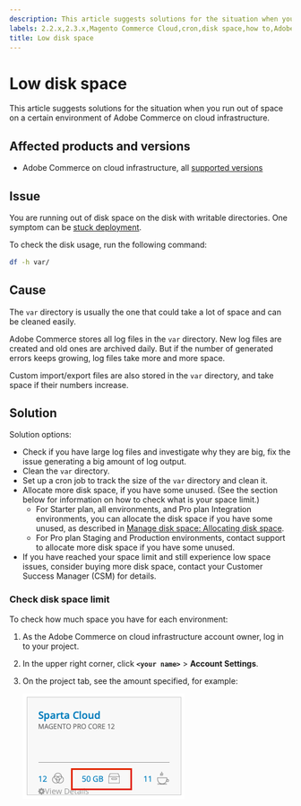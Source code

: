 ```yaml
---
description: This article suggests solutions for the situation when you run out of space on a certain environment of Adobe Commerce on cloud infrastructure.
labels: 2.2.x,2.3.x,Magento Commerce Cloud,cron,disk space,how to,Adobe Commerce,cloud infrastructure,Pro,Starter
title: Low disk space
---
```


# Low disk space

This article suggests solutions for the situation when you run out of space on a certain environment of Adobe Commerce on cloud infrastructure.

## Affected products and versions

* Adobe Commerce on cloud infrastructure, all [supported versions](https://magento.com/sites/default/files/magento-software-lifecycle-policy.pdf)

## Issue

You are running out of disk space on the disk with writable directories. One symptom can be [stuck deployment](https://support.magento.com/hc/en-us/articles/360030662992).

To check the disk usage, run the following command:

```bash
df -h var/
```

## Cause

The `var` directory is usually the one that could take a lot of space and can be cleaned easily.

Adobe Commerce stores all log files in the `var` directory. New log files are created and old ones are archived daily. But if the number of generated errors keeps growing, log files take more and more space.

Custom import/export files are also stored in the `var` directory, and take space if their numbers increase.

## Solution

Solution options:

* Check if you have large log files and investigate why they are big, fix the issue generating a big amount of log output.
* Clean the `var` directory.    
* Set up a cron job to track the size of the `var` directory and clean it.
* Allocate more disk space, if you have some unused. (See the section below for information on how to check what is your space limit.)
    * For Starter plan, all environments, and Pro plan Integration environments, you can allocate the disk space if you have some unused, as described in [Manage disk space: Allocating disk space](https://devdocs.magento.com/guides/v2.3/cloud/project/manage-disk-space.html#application-disk-space).
    * For Pro plan Staging and Production environments, contact support to allocate more disk space if you have some unused.
* If you have reached your space limit and still experience low space issues, consider buying more disk space, contact your Customer Success Manager (CSM) for details.

### Check disk space limit

To check how much space you have for each environment:

1. As the Adobe Commerce on cloud infrastructure account owner, log in to your project.    
1. In the upper right corner, click **`<your name>`** > **Account Settings**.    
1. On the project tab, see the amount specified, for example:

    ![project_space.png](assets/project_space.png)